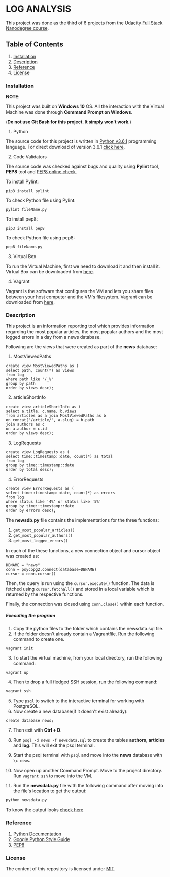 
# LOG ANALYSIS 

This project was done as the third of 6 projects from the [Udacity Full Stack Nanodegree course](https://in.udacity.com/course/full-stack-web-developer-nanodegree--nd004/).

## Table of Contents
1. [Installation](#installation)
2. [Description](#description)
3. [Reference](#reference)
4. [License](#license)

### Installation

**NOTE**: 

This project was built on **Windows 10** OS. All the interaction with the Virtual Machine was done through **Command Prompt on Windows**.

(**Do not use Git Bash for this project. It simply won't work**.)

1. Python

The source code for this project is written in [Python v3.6.1](https://www.python.org/downloads/) programming language.
For direct download of version 3.6.1 [click here](https://www.python.org/ftp/python/3.6.1/python-3.6.1.exe).

2. Code Validators

The source code was checked against bugs and quality using **Pylint** tool, **PEP8** tool and [PEP8 online check](http://pep8online.com).

To install Pylint:

```
pip3 install pylint
```

To check Python file using Pylint:

```
pylint fileName.py
```

To install pep8:

```
pip3 install pep8
```


To check Python file using pep8:

```
pep8 fileName.py
```

3. Virtual Box

To run the Virtual Machine, first we need to download it and then install it.
Virtual Box can be downloaded from [here](https://www.virtualbox.org/wiki/Downloads).

4. Vagrant

Vagrant is the software that configures the VM and lets you share files between your host computer and the VM's filesystem. 
Vagrant can be downloaded from [here](https://www.vagrantup.com/downloads.html).

### Description

This project is an information reporting tool which provides information regarding the most popular articles, the most popular authors and the most logged errors in a day from a news database.

Following are the views that were created as part of the **news** database:

1. MostViewedPaths

```
create view MostViewedPaths as (
select path, count(*) as views
from log
where path like '/_%'
group by path
order by views desc);
```

2. articleShortInfo

```
create view articleShortInfo as (
select a.title, c.name, b.views
from articles as a join MostViewedPaths as b
on concat('/article/', a.slug) = b.path
join authors as c
on a.author = c.id
order by views desc);
```

3. LogRequests

```
create view LogRequests as (
select time::timestamp::date, count(*) as total
from log
group by time::timestamp::date
order by total desc);
```

4. ErrorRequests

```
create view ErrorRequests as (
select time::timestamp::date, count(*) as errors
from log
where status like '4%' or status like '5%'
group by time::timestamp::date
order by errors desc);
```

The **newsdb.py** file contains the implementations for the three functions:

1. `get_most_popular_articles()`
2. `get_most_popular_authors()`
3. `get_most_logged_errors()`

In each of the these functions, a new connection object and cursor object was created as:

```
DBNAME = "news"
conn = psycopg2.connect(database=DBNAME)
cursor = conn.cursor()
```

Then, the query is run using the `cursor.execute()` function.
The data is fetched using `cursor.fetchall()` and stored in a local variable which is returned by the respective functions.

Finally, the connection was closed using `conn.close()` within each function.

##### Executing the program

1. Copy the python files to the folder which contains the newsdata.sql file.
2. If the folder doesn't already contain a Vagrantfile. Run the following command to create one.
        
```
vagrant init
```
    
3. To start the virtual machine, from your local directory, run the following command:
        
```
vagrant up
```

4. Then to drop a full fledged SSH session, run the following command:
        
```
vagrant ssh
```
        
5. Type `psql` to switch to the interactive terminal for working with PostgreSQL.
6. Now create a new database(if it doesn't exist already):
        
```
create database news;
```
        
7. Then exit with **Ctrl + D**.

8. Run `psql -d news -f newsdata.sql` to create the tables **authors**, **articles** and **log**. This will exit the psql terminal.
 
9. Start the psql terminal with `psql` and move into the **news** database with `\c news`.

10. Now open up another Command Prompt. Move to the project directory. Run `vagrant ssh` to move into the VM.

11. Run the **newsdata.py** file with the following command after moving into the file's location to get the output:

```
python newsdata.py
```

To know the output looks [check here](LOG-ANALYSIS/log_analysis_output.txt)

### Reference
1. [Python Documentation](https://docs.python.org/3/)
2. [Google Python Style Guide](https://google.github.io/styleguide/pyguide.html)
3. [PEP8](https://www.python.org/dev/peps/pep-0008/)

### License
The content of this repository is licensed under [MIT](https://choosealicense.com/licenses/mit/).


